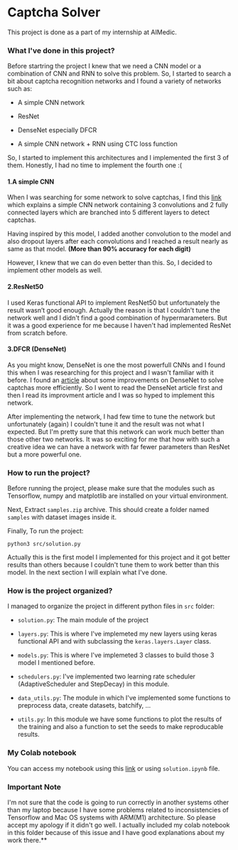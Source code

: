 # Captcha Solver

This project is done as a part of my internship at AIMedic.

### What I've done in this project?

Before startring the project I knew that we need a CNN model or a combination of CNN and RNN to solve this problem. So, I started to search a bit about captcha recognition networks and I found a variety of networks such as:

- A simple CNN network 

- ResNet

- DenseNet especially DFCR

- A simple CNN network + RNN using CTC loss function

So, I started to implement this architectures and I implemented the first 3 of them. Honestly, I had no time to implement the fourth one :(

#### 1.A simple CNN

When I was searching for some network to solve captchas, I find this [link](https://medium.com/@manvi./captcha-recognition-using-convolutional-neural-network-d191ef91330e) which explains a simple CNN network containing 3 convolutions and 2 fully connected layers which are branched into 5 different layers to detect captchas.

Having inspired by this model, I added another convolution to the model and also dropout layers after each convolutions and I reached a result nearly as same as that model. **(More than 90% accuracy for each digit)**

However, I knew that we can do even better than this. So, I decided to implement other models as well.

#### 2.ResNet50

I used Keras functional API to implement ResNet50 but unfortunately the result wasn’t good enough. Actually the reason is that I couldn't tune the network well and I didn't find a good combination of hypermarameters. But it was a good experience for me because I haven't had implemented ResNet from scratch before.

#### 3.DFCR (DenseNet)

As you might know, DenseNet is one the most powerfull CNNs and I found this when I was researching for this project and I wasn't familiar with it before. I found an [article](https://www.aimspress.com/fileOther/PDF/MBE/mbe-16-05-292.pdf) about some improvements on DenseNet to solve captchas more efficiently. So I went to read the DenseNet article first and then I read its improvment article and I was so hyped to implement this network. 

After implementing the network, I had few time to tune the network but unfortunately (again) I couldn't tune it and the result was not what I expected. But I'm pretty sure that this network can work much better than those other two networks. It was so exciting for me that how with such a creative idea we can have a network with far fewer parameters than ResNet but a more powerful one.

### How to run the project?

Before running the project, please make sure that the modules such as Tensorflow, numpy and matplotlib are installed on your virtual environment.

Next, Extract `samples.zip` archive. This should create a folder named `samples` with dataset images inside it.

Finally, To run the project:

```
python3 src/solution.py
```

Actually this is the first model I implemented for this project and it got better results than others because I couldn't tune them to work better than this model. In the next section I will explain what I've done.

### How is the project organized?

I managed to organize the project in different python files in `src` folder:

- `solution.py`: The main module of the project

- `layers.py`: This is where I've implemeted my new layers using keras functional API and with subclassing the `keras.layers.Layer` class.

- `models.py`: This is where I've implemeted 3 classes to build those 3 model I mentioned before.

- `schedulers.py`: I've implemented two learning rate scheduler (AdaptiveScheduler and StepDecay) in this module.

- `data_utils.py`:  The module in which I've implemented some functions to preprocess data, create datasets, batchify, ...

- `utils.py`: In this module we have some functions to plot the results of the training and also a function to set the seeds to make reproducable results.

### My Colab notebook

You can access my notebook using this [link](https://colab.research.google.com/drive/12KB8nkRddARifAwXb_ttDbTxopj8D0Xu?usp=sharing) or using `solution.ipynb` file.

### Important Note

I'm not sure that the code is going to run correctly in another systems other than my laptop because I have some problems related to inconsistencies of Tensorflow and Mac OS systems with ARM(M1) architecture. So please accept my apology if it didn't go well. I actually included my colab notebook in this folder because of this issue and I have good explanations about my work there.**
